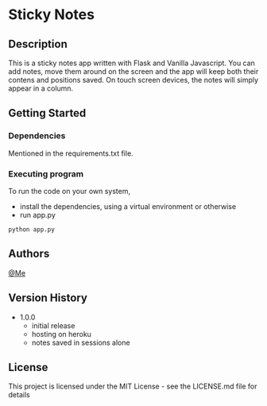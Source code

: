 # Sticky Notes

## Description

This is a sticky notes app written with Flask and Vanilla Javascript. You can add notes, move them around on the screen and the app will keep both their contens and positions saved. On touch screen devices, the notes will simply appear in a column.

## Getting Started

### Dependencies

Mentioned in the requirements.txt file.

### Executing program

To run the code on your own system,

- install the dependencies, using a virtual environment or otherwise
- run app.py

```
python app.py
```

## Authors

[@Me](https://github.com/mdanyalmalik)

## Version History

- 1.0.0
  - initial release
  - hosting on heroku
  - notes saved in sessions alone

## License

This project is licensed under the MIT License - see the LICENSE.md file for details
